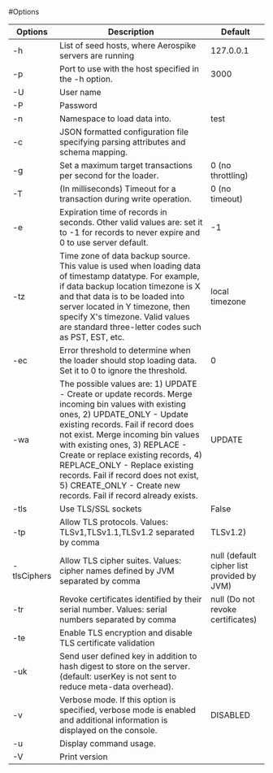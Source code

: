 #Options


| Options                   | Description                                                                                                                                                                                                                                                                                                                                                                                                                                                                                                        | Default             |
|---------------------------|--------------------------------------------------------------------------------------------------------------------------------------------------------------------------------------------------------------------------------------------------------------------------------------------------------------------------------------------------------------------------------------------------------------------------------------------------------------------------------------------------------------------|---------------------|
| -h <hosts>                | List of seed hosts, where Aerospike servers are running                                                                                                                                                                                                                                                                                                                                                                                                                                                            | 127.0.0.1           |
| -p <port>                 | Port to use with the host specified in the -h option.                                                                                                                                                                                                                                                                                                                                                                                                                                                              | 3000                |
| -U <user>                 | User name
| -P <password>             | Password
| -n <namespace>            | Namespace to load data into.                                                                                                                                                                                                                                                                                                                                                                                                                                                                                       | test                |
| -c <config>               | JSON formatted configuration file specifying parsing attributes and schema mapping.                                                                                                                                                                                                                                                                                                                                                                                                                                |                     |
| -g <max-throughput>       | Set a maximum target transactions per second for the loader.                                                                                                                                                                                                                                         																																						         | 0 (no throttling)
| -T <transaction-timeout>  | (In milliseconds) Timeout for a transaction during write operation.                                                                                                                                                                                                                                                                                                                                                                                                                                                | 0 (no timeout)      |
| -e <expiration-time>      | Expiration time of records in seconds. Other valid values are: set it to -1 for records to never expire and 0 to use server default.                                                                                                                                                                                                                                                                                                                                                                               | -1                  |
| -tz <timezone>            | Time zone of data backup source. This value is used when loading data of timestamp datatype. For example, if data backup location timezone is X and that data is to be loaded into server located in Y timezone, then specify X's timezone. Valid values are standard three-letter codes such as PST, EST, etc.                                                                                                                                                                                                    |  local timezone     |
| -ec <abort-error-count>   | Error threshold to determine when the loader should stop loading data. Set it to 0 to ignore the threshold.                                                                                                                                                                                                                                                                                                                                                                                                        | 0                   |
| -wa <write-action>        | The possible values are: 1) UPDATE - Create or update records. Merge incoming bin values with existing ones, 2) UPDATE_ONLY - Update existing records. Fail if record does not exist. Merge incoming bin values with existing ones, 3) REPLACE - Create or replace existing records, 4) REPLACE_ONLY - Replace existing records. Fail if record does not exist, 5) CREATE_ONLY - Create new records. Fail if record already exists.                                                                                | UPDATE              |
| -tls <tls-enable>              | Use TLS/SSL sockets                                                                                                                                                                                                                                                                                                                                                                                                                                                                                            | False               |                                                                        
| -tp <tls-protocols>            | Allow TLS protocols. Values:  TLSv1,TLSv1.1,TLSv1.2 separated by comma                                                                                                                                                                                                                                                                                                                                                                                                                                   | TLSv1.2)            |
| -tlsCiphers <tls-cipher-suite>  | Allow TLS cipher suites. Values:  cipher names defined by JVM separated by comma                                                                                                                                                                                                                                                                                                                                                                                                                               | null (default cipher list provided by JVM)|
| -tr <tls-revoke>               | Revoke certificates identified by their serial number. Values:  serial numbers separated by comma                                                                                                                                                                                                                                                                                                                                                                                                              | null (Do not revoke certificates)|
| -te <tls-encrypt-only>          | Enable TLS encryption and disable TLS certificate validation
| -uk <send-user-key>       | Send user defined key in addition to hash digest to store on the server. (default: userKey is not sent to reduce meta-data overhead).
| -v                        | Verbose mode.  If this option is specified, verbose mode is enabled and additional information is displayed on the console.                                                                                                                                                                                                                                                                                                                                                                                        | DISABLED            |
| -u                        | Display command usage.                                                                                                                                                                                                                                                                                                                                                                                                                                                                                             |                     |
|-V <version>| Print version |
